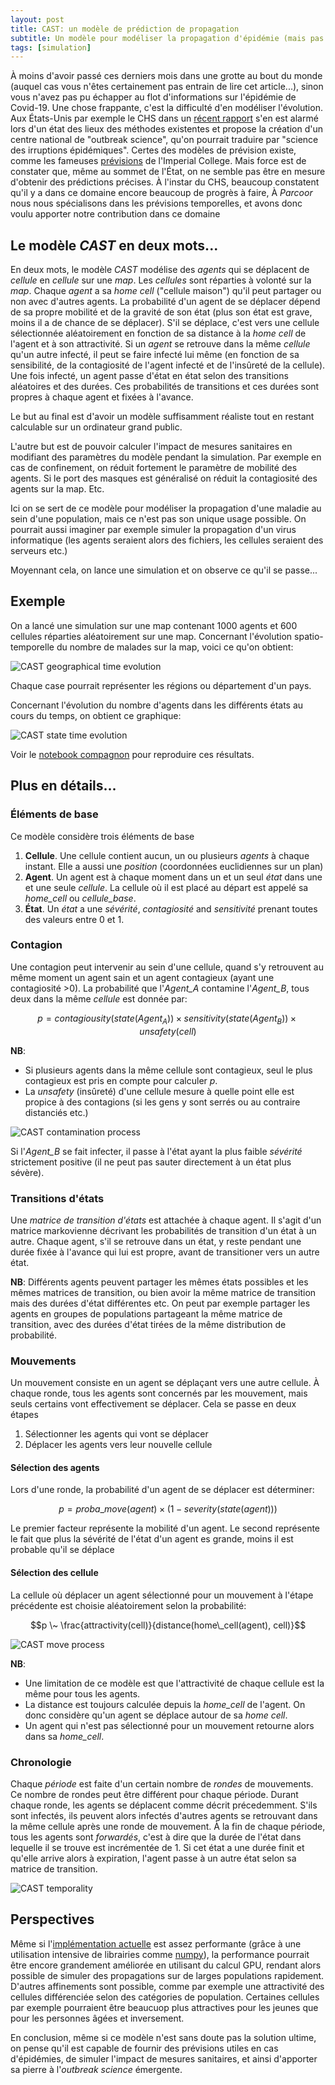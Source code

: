 ```yaml
---
layout: post
title: CAST: un modèle de prédiction de propagation
subtitle: Un modèle pour modéliser la propagation d'épidémie (mais pas que...)
tags: [simulation]
---
```


À moins d'avoir passé ces derniers mois dans une grotte au bout du monde (auquel cas vous n'êtes certainement pas entrain de lire cet article...), sinon vous n'avez pas pu échapper au flot d'informations sur l'épidémie de Covid-19. Une chose frappante, c'est la difficulté d'en modéliser l'évolution. Aux États-Unis par exemple le CHS dans un [récent rapport](https://www.centerforhealthsecurity.org/our-work/pubs_archive/pubs-pdfs/2020/200324-outbreak-science.pdf) s'en est alarmé lors d'un état des lieux des méthodes existentes et propose la création d'un centre national de "outbreak science", qu'on pourrait traduire par "science des irruptions épidémiques". Certes des modèles de prévision existe, comme les fameuses [prévisions](https://mrc-ide.github.io/covid19-short-term-forecasts/index.html#methods) de l'Imperial College. Mais force est de constater que, même au sommet de l'État, on ne semble pas être en mesure d'obtenir des prédictions précises. À l'instar du CHS, beaucoup constatent qu'il y a dans ce domaine encore beaucoup de progrès à faire, À *Parcoor* nous nous spécialisons dans les prévisions temporelles, et avons donc voulu apporter notre contribution dans ce domaine

## Le modèle *CAST* en deux mots...
En deux mots, le modèle *CAST* modélise des *agents* qui se déplacent de *cellule* en *cellule* sur une *map*. Les *cellules* sont réparties à volonté sur la *map*. Chaque *agent* a sa *home cell* ("cellule maison") qu'il peut partager ou non avec d'autres agents. La probabilité d'un agent de se déplacer dépend de sa propre mobilité et de la gravité de son état (plus son état est grave, moins il a de chance de se déplacer). S'il se déplace, c'est vers une cellule sélectionnée aléatoirement en fonction de sa distance à la *home cell* de l'agent et à son attractivité. Si un *agent* se retrouve dans la même *cellule* qu'un autre infecté, il peut se faire infecté lui même (en fonction de sa sensibilité, de la contagiosité de l'agent infecté et de l'insûreté de la cellule). Une fois infecté, un agent passe d'état en état selon des transitions aléatoires et des durées. Ces probabilités de transitions et ces durées sont propres à chaque agent et fixées à l'avance.

Le but au final est d'avoir un modèle suffisamment réaliste tout en restant calculable sur un ordinateur grand public.

L'autre but est de pouvoir calculer l'impact de mesures sanitaires en modifiant des paramètres du modèle pendant la simulation. Par exemple en cas de confinement, on réduit fortement le paramètre de mobilité des agents. Si le port des masques est généralisé on réduit la contagiosité des agents sur la map. Etc. 

Ici on se sert de ce modèle pour modéliser la propagation d'une maladie au sein d'une population, mais ce n'est pas son unique usage possible. On pourrait aussi imaginer par exemple simuler la propagation d'un virus informatique (les agents seraient alors des fichiers, les cellules seraient des serveurs etc.)

Moyennant cela, on lance une simulation et on observe ce qu'il se passe...

## Exemple
On a lancé une simulation sur une map contenant 1000 agents et 600 cellules réparties aléatoirement sur une map.
Concernant l'évolution spatio-temporelle du nombre de malades sur la map, voici ce qu'on obtient:

![CAST geographical time evolution](img/mapevolution.gif?raw=true "CAST geographical time evolution")

Chaque case pourrait représenter les régions ou département d'un pays.

Concernant l'évolution du nombre d'agents dans les différents états au cours du temps, on obtient ce graphique:

![CAST state time evolution](../master/img/nevolution.png?raw=true "CAST state time evolution")

Voir le [notebook compagnon](https://github.com/parcoor/py-propagsim/blob/master/toy_simulation.ipynb) pour reproduire ces résultats.


## Plus en détails...
### Éléments de base
Ce modèle considère trois éléments de base
1. **Cellule**. Une cellule contient aucun, un ou plusieurs *agents* à chaque instant. Elle a aussi une *position* (coordonnées euclidiennes sur un plan)
2. **Agent**. Un agent est à chaque moment dans un et un seul *état* dans une et une seule *cellule*. La cellule où il est placé au départ est appelé sa *home_cell* ou *cellule_base*.
3. **État**. Un *état* a une *sévérité*, *contagiosité* and *sensitivité* prenant toutes des valeurs entre 0 et 1.

### Contagion
Une contagion peut intervenir au sein d'une cellule, quand s'y retrouvent au même moment un agent sain et un agent contagieux (ayant une contagiosité >0).
La probabilité que l'*Agent_A* contamine l'*Agent_B*, tous deux dans la même *cellule* est donnée par:

$$p = contagiousity(state(Agent_A)) \times sensitivity(state(Agent_B)) \times unsafety(cell)$$

**NB**:
* Si plusieurs agents dans la même cellule sont contagieux, seul le plus contagieux est pris en compte pour calculer *p*.
* La *unsafety* (insûreté) d'une cellule mesure à quelle point elle est propice à des contagions (si les gens y sont serrés ou au contraire distanciés etc.)

![CAST contamination process](img/contagion.png?raw=true "CAST contamination process")

Si l'*Agent_B* se fait infecter, il passe à l'état ayant la plus faible *sévérité* strictement positive (il ne peut pas sauter directement à un état plus sévère).

### Transitions d'états
Une *matrice de transition d'états* est attachée à chaque agent. Il s'agit d'un matrice markovienne décrivant les probabilités de transition d'un état à un autre. Chaque agent, s'il se retrouve dans un état, y reste pendant une durée fixée à l'avance qui lui est propre, avant de transitioner vers un autre état.

**NB**: Différents agents peuvent partager les mêmes états possibles et les mêmes matrices de transition, ou bien avoir la même matrice de transition mais des durées d'état différentes etc. On peut par exemple partager les agents en groupes de populations partageant la même matrice de transition, avec des durées d'état tirées de la même distribution de probabilité. 

### Mouvements
Un mouvement consiste en un agent se déplaçant vers une autre cellule. À chaque ronde, tous les agents sont concernés par les mouvement, mais seuls certains vont effectivement se déplacer. Cela se passe en deux étapes
1. Sélectionner les agents qui vont se déplacer
2. Déplacer les agents vers leur nouvelle cellule

#### Sélection des agents
Lors d'une ronde, la probabilité d'un agent de se déplacer est déterminer:

$$p = proba\_move(agent) \times (1 - severity(state(agent)))$$


Le premier facteur représente la mobilité d'un agent. Le second représente le fait que plus la sévérité de l'état d'un agent es grande, moins il est probable qu'il se déplace

#### Sélection des cellule
La cellule où déplacer un agent sélectionné pour un mouvement à l'étape précédente est choisie aléatoirement selon la probabilité:

$$p \~ \frac{attractivity(cell)}{distance(home\_cell(agent), cell)}$$

![CAST move process](img/move.png?raw=true "CAST move process")

**NB**:
* Une limitation de ce modèle est que l'attractivité de chaque cellule est la même pour tous les agents.
* La distance est toujours calculée depuis la *home_cell* de l'agent. On donc considère qu'un agent se déplace autour de sa *home cell*.
* Un agent qui n'est pas sélectionné pour un mouvement retourne alors dans sa *home_cell*.

### Chronologie
Chaque *période* est faite d'un certain nombre de *rondes* de mouvements. Ce nombre de rondes peut être différent pour chaque période. Durant chaque ronde, les agents se déplacent comme décrit précedemment. S'ils sont infectés, ils peuvent alors infectés d'autres agents se retrouvant dans la même cellule après une ronde de mouvement.
À la fin de chaque période, tous les agents sont *forwardés*, c'est à dire que la durée de l'état dans lequelle il se trouve est incrémentée de 1. Si cet état a une durée finit et qu'elle arrive alors à expiration, l'agent passe à un autre état selon sa matrice de transition.

![CAST temporality](img/temporality.png?raw=true "CAST temporality") 

## Perspectives
Même si l'[implémentation actuelle](https://github.com/parcoor/py-propagsim) est assez performante (grâce à une utilisation intensive de librairies comme [numpy](https://numpy.org/)), la performance pourrait être encore grandement améliorée en utilisant du calcul GPU, rendant alors possible de simuler des propagations sur de larges populations rapidement.
D'autres affinements sont possible, comme par exemple une attractivité des cellules différenciée selon des catégories de population. Certaines cellules par exemple pourraient être beaucuop plus attractives pour les jeunes que pour les personnes âgées et inversement.

En conclusion, même si ce modèle n'est sans doute pas la solution ultime, on pense qu'il est capable de fournir des prévisions utiles en cas d'épidémies, de simuler l'impact de mesures sanitaires, et ainsi d'apporter sa pierre à l'*outbreak science* émergente.
